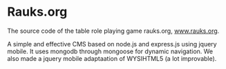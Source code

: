 Rauks.org
=========
The source code of the table role playing game rauks.org, www.rauks.org.

A simple and effective CMS based on node.js and express.js using jquery mobile.
It uses mongodb through mongoose for dynamic navigation.
We also made a jquery mobile adaptaation of WYSIHTML5 (a lot improvable).